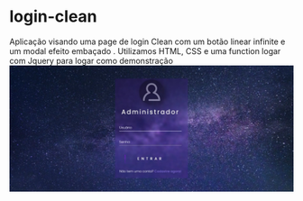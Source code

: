 # login-clean
Aplicação visando uma page de login Clean com um botão linear infinite e um modal efeito embaçado . Utilizamos HTML, CSS e uma function logar com Jquery para logar como demonstração
<img src="https://raw.githubusercontent.com/Suubiprabaxo/login-clean/main/loginclean.jpeg"/>
